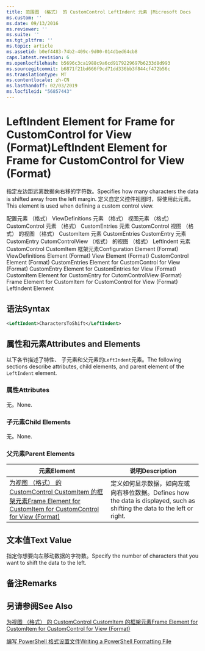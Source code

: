 ```yaml
---
title: 范围图 （格式） 的 CustomControl LeftIndent 元素 |Microsoft Docs
ms.custom: ''
ms.date: 09/13/2016
ms.reviewer: ''
ms.suite: ''
ms.tgt_pltfrm: ''
ms.topic: article
ms.assetid: b0ef4483-74b2-409c-9d00-014d1ed64cb8
caps.latest.revision: 6
ms.openlocfilehash: b5696c3ca1988c9a6cd9179229697b6233d8d993
ms.sourcegitcommit: b6871f21bd666f9cd71dd336bb3f844cf472b56c
ms.translationtype: MT
ms.contentlocale: zh-CN
ms.lasthandoff: 02/03/2019
ms.locfileid: "56857443"
---
```

# <a name="leftindent-element-for-frame-for-customcontrol-for-view-format"></a><span data-ttu-id="45c37-102">LeftIndent Element for Frame for CustomControl for View (Format)</span><span class="sxs-lookup"><span data-stu-id="45c37-102">LeftIndent Element for Frame for CustomControl for View (Format)</span></span>

<span data-ttu-id="45c37-103">指定左边距远离数据向右移的字符数。</span><span class="sxs-lookup"><span data-stu-id="45c37-103">Specifies how many characters the data is shifted away from the left margin.</span></span> <span data-ttu-id="45c37-104">定义自定义控件视图时，将使用此元素。</span><span class="sxs-lookup"><span data-stu-id="45c37-104">This element is used when defining a custom control view.</span></span>

<span data-ttu-id="45c37-105">配置元素 （格式） ViewDefinitions 元素 （格式） 视图元素 （格式） CustomControl 元素 （格式） CustomEntries 元素 CustomControl 视图 （格式） 的视图 （格式） CustomItem 元素 CustomEntries CustomEntry 元素CustomEntry CutomControlView （格式） 的视图 （格式） LeftIndent 元素 CustomControl CustomItem 框架元素</span><span class="sxs-lookup"><span data-stu-id="45c37-105">Configuration Element (Format) ViewDefinitions Element (Format) View Element (Format) CustomControl Element (Format) CustomEntries Element for CustomControl for View (Format) CustomEntry Element for CustomEntries for View (Format) CustomItem Element for CustomEntry for CutomControlView (Format) Frame Element for CustomItem for CustomControl for View (Format) LeftIndent Element</span></span>

## <a name="syntax"></a><span data-ttu-id="45c37-106">语法</span><span class="sxs-lookup"><span data-stu-id="45c37-106">Syntax</span></span>

```xml
<LeftIndent>CharactersToShift</LeftIndent>
```

## <a name="attributes-and-elements"></a><span data-ttu-id="45c37-107">属性和元素</span><span class="sxs-lookup"><span data-stu-id="45c37-107">Attributes and Elements</span></span>

<span data-ttu-id="45c37-108">以下各节描述了特性、 子元素和父元素的`LeftIndent`元素。</span><span class="sxs-lookup"><span data-stu-id="45c37-108">The following sections describe attributes, child elements, and parent element of the `LeftIndent` element.</span></span>

### <a name="attributes"></a><span data-ttu-id="45c37-109">属性</span><span class="sxs-lookup"><span data-stu-id="45c37-109">Attributes</span></span>

<span data-ttu-id="45c37-110">无。</span><span class="sxs-lookup"><span data-stu-id="45c37-110">None.</span></span>

### <a name="child-elements"></a><span data-ttu-id="45c37-111">子元素</span><span class="sxs-lookup"><span data-stu-id="45c37-111">Child Elements</span></span>

<span data-ttu-id="45c37-112">无。</span><span class="sxs-lookup"><span data-stu-id="45c37-112">None.</span></span>

### <a name="parent-elements"></a><span data-ttu-id="45c37-113">父元素</span><span class="sxs-lookup"><span data-stu-id="45c37-113">Parent Elements</span></span>

|<span data-ttu-id="45c37-114">元素</span><span class="sxs-lookup"><span data-stu-id="45c37-114">Element</span></span>|<span data-ttu-id="45c37-115">说明</span><span class="sxs-lookup"><span data-stu-id="45c37-115">Description</span></span>|
|-------------|-----------------|
|[<span data-ttu-id="45c37-116">为视图 （格式） 的 CustomControl CustomItem 的框架元素</span><span class="sxs-lookup"><span data-stu-id="45c37-116">Frame Element for CustomItem for CustomControl for View (Format)</span></span>](./frame-element-for-customitem-for-customcontrol-for-view-format.md)|<span data-ttu-id="45c37-117">定义如何显示数据，如向左或向右移位数据。</span><span class="sxs-lookup"><span data-stu-id="45c37-117">Defines how the data is displayed, such as shifting the data to the left or right.</span></span>|

## <a name="text-value"></a><span data-ttu-id="45c37-118">文本值</span><span class="sxs-lookup"><span data-stu-id="45c37-118">Text Value</span></span>

<span data-ttu-id="45c37-119">指定你想要向左移动数据的字符数。</span><span class="sxs-lookup"><span data-stu-id="45c37-119">Specify the number of characters that you want to shift the data to the left.</span></span>

## <a name="remarks"></a><span data-ttu-id="45c37-120">备注</span><span class="sxs-lookup"><span data-stu-id="45c37-120">Remarks</span></span>

## <a name="see-also"></a><span data-ttu-id="45c37-121">另请参阅</span><span class="sxs-lookup"><span data-stu-id="45c37-121">See Also</span></span>

[<span data-ttu-id="45c37-122">为视图 （格式） 的 CustomControl CustomItem 的框架元素</span><span class="sxs-lookup"><span data-stu-id="45c37-122">Frame Element for CustomItem for CustomControl for View (Format)</span></span>](./frame-element-for-customitem-for-customcontrol-for-view-format.md)

[<span data-ttu-id="45c37-123">编写 PowerShell 格式设置文件</span><span class="sxs-lookup"><span data-stu-id="45c37-123">Writing a PowerShell Formatting File</span></span>](./writing-a-powershell-formatting-file.md)
